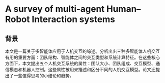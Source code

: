 # A survey of multi-agent Human–Robot Interaction systems

## 背景

本文是一篇关于多智能体应用于人机交互的综述。分析出出三种多智能体人机交互有用的重要方面：团队结构、智能体之间的交互类型和系统计算特征。在这些核心方面下，本文提出五个人机交互系统的属性：团队大小、团队组成、交互模型、通信模态和机器人控制。这些属性被用来描述和区分不同的人机交互模型。论文还提出了一些值得思考的小结论和趋势。
